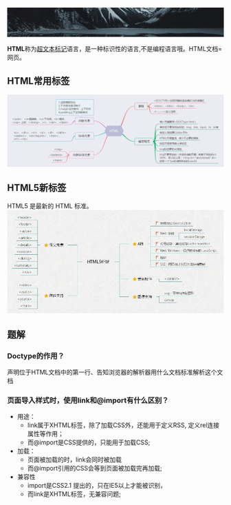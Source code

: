 ![HTML](../../../.vuepress/imgs/common/logo_big.jpg)

**HTML**称为<U>超文本标记</U>语言，是一种标识性的语言,不是编程语言哦。HTML文档=网页。  

## HTML常用标签

![html](../../../.vuepress/imgs/blog/html/html.jpg)

## HTML5新标签
HTML5 是最新的 HTML 标准。
![html5](../../../.vuepress/imgs/blog/html/html5.jpg)

## 题解
### Doctype的作用？
声明位于HTML文档中的第一行、告知浏览器的解析器用什么文档标准解析这个文档

### 页面导入样式时，使用link和@import有什么区别？
- 用途：
   - link属于XHTML标签，除了加载CSS外，还能用于定义RSS, 定义rel连接属性等作用；
   - 而@import是CSS提供的，只能用于加载CSS;  
- 加载：
   - 页面被加载的时，link会同时被加载  
   - 而@import引用的CSS会等到页面被加载完再加载;  
- 兼容性
   - import是CSS2.1 提出的，只在IE5以上才能被识别，
   - 而link是XHTML标签，无兼容问题;  